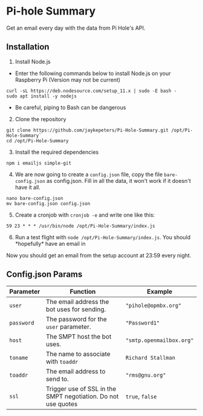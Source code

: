 # Pi-hole Summary
Get an email every day with the data from Pi Hole's API.
## Installation
1. Install Node.js
- Enter the following commands below to install Node.js on your Raspberry Pi (Version may not be current)
```
curl -sL https://deb.nodesource.com/setup_11.x | sudo -E bash -
sudo apt install -y nodejs
```
- Be careful, piping to Bash can be dangerous

2. Clone the repository
```
git clone https://github.com/jaykepeters/Pi-Hole-Summary.git /opt/Pi-Hole-Summary`
cd /opt/Pi-Hole-Summary
```

3. Install the required dependencies
```
npm i emailjs simple-git
```

4. We are now going to create a `config.json` file, copy the file `bare-config.json` as config.json. Fill in all the data, it won't work if it doesn't have it all.
```
nano bare-config.json
mv bare-config.json config.json
```

5. Create a cronjob with `cronjob -e` and write one like this:
```
59 23 * * * /usr/bin/node /opt/Pi-Hole-Summary/index.js
```

6. Run a test flight with `node /opt/Pi-Hole-Summary/index.js`. You should \*hopefully\* have an email in

Now you should get an email from the setup account at 23:59 every night.
## Config.json Params

|Parameter|Function|Example|
|---|---|---|
|`user`|The email address the bot uses for sending.|`"pihole@opmbx.org"`|
|`password`|The password for the `user` parameter.|`"Password1"`|
|`host`|The SMPT host the bot uses.|`"smtp.openmailbox.org"`|
|`toname`|The name to associate with `toaddr`|`Richard Stallman`|
|`toaddr`|The email address to send to.|`"rms@gnu.org"`|
|`ssl`|Trigger use of SSL in the SMPT negotiation. Do not use quotes|`true`, `false`|
